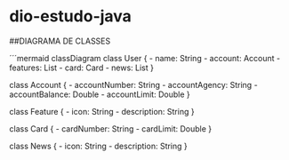 # dio-estudo-java

##DIAGRAMA DE CLASSES

´´´mermaid
classDiagram
  class User {
    - name: String
    - account: Account
    - features: List<Feature>
    - card: Card
    - news: List<News>
  }

  class Account {
    - accountNumber: String
    - accountAgency: String
    - accountBalance: Double
    - accountLimit: Double
  }

  class Feature {
    - icon: String
    - description: String
  }

  class Card {
    - cardNumber: String
    - cardLimit: Double
  }

  class News {
    - icon: String
    - description: String
  }
```
